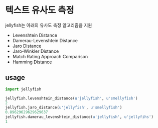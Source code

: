 # 텍스트 유사도 측정
jellyfish는 아래의 유사도 측정 알고리즘을 지원
- Levenshtein Distance
- Damerau-Levenshtein Distance
- Jaro Distance
- Jaro-Winkler Distance
- Match Rating Approach Comparison
- Hamming Distance

## usage
```python
import jellyfish

jellyfish.levenshtein_distance(u'jellyfish', u'smellyfish')
2
jellyfish.jaro_distance(u'jellyfish', u'smellyfish')
0.89629629629629637
jellyfish.damerau_levenshtein_distance(u'jellyfish', u'jellyfihs')
1
```